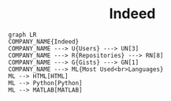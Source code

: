 <h1 align="center">Indeed</h1>

```mermaid
graph LR
COMPANY_NAME{Indeed}
COMPANY_NAME ---> U{Users} ---> UN[3]
COMPANY_NAME ---> R{Repositories} ---> RN[8]
COMPANY_NAME ---> G{Gists} ---> GN[1]
COMPANY_NAME ---> ML{Most Used<br>Languages}
ML --> HTML[HTML]
ML --> Python[Python]
ML --> MATLAB[MATLAB]
```
